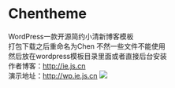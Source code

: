 # Chentheme
WordPress一款开源简约小清新博客模板<br/>
打包下载之后重命名为Chen  不然一些文件不能使用<br/>
然后放在wordpress模板目录里面或者直接后台安装<br/>
作者博客：http://ie.js.cn    <br/>
演示地址：http://wp.ie.js.cn
<img src = 'https://ftp.bmp.ovh/imgs/2021/05/bc1613e5f37eb1a8.png' />

